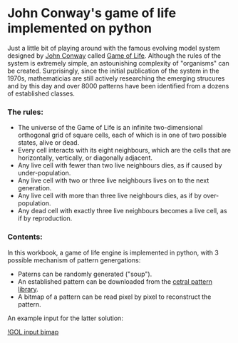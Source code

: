# John Conway's game of life implemented on python

Just a little bit of playing around with the famous evolving model system designed by [John Conway](https://en.wikipedia.org/wiki/John_Horton_Conway) called [Game of Life](https://en.wikipedia.org/wiki/Conway%27s_Game_of_Life). Although the rules of the system is extremely simple, an astounishing complexity of "organisms" can be created. Surprisingly, since the initial publication of the system in the 1970s, mathematicias are still actively researching the emerging strucures and by this day and over 8000 patterns have been identified from a dozens of established classes.

### The rules:

* The universe of the Game of Life is an infinite two-dimensional orthogonal grid of square cells, each of which is in one of two possible states, alive or dead.
* Every cell interacts with its eight neighbours, which are the cells that are horizontally, vertically, or diagonally adjacent.
* Any live cell with fewer than two live neighbours dies, as if caused by under-population.
* Any live cell with two or three live neighbours lives on to the next generation.
* Any live cell with more than three live neighbours dies, as if by over-population.
* Any dead cell with exactly three live neighbours becomes a live cell, as if by reproduction.

### Contents:

In this workbook, a game of life engine is implemented in python, with 3 possible mechanism of pattern genergations:
* Paterns can be randomly generated ("soup").
* An established pattern can be downloaded from the [cetral pattern library](http://www.conwaylife.com/wiki/Category:Patterns).
* A bitmap of a pattern can be read pixel by pixel to reconstruct the pattern.

An example input for the latter solution:

[!GOL input bimap](Breeder_wiki.png)